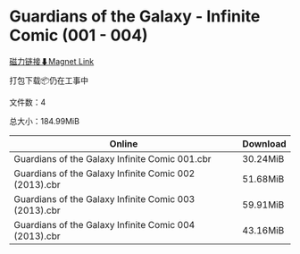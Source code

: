 # Guardians of the Galaxy - Infinite Comic (001 - 004)

[磁力链接⬇Magnet Link](magnet:?xt=urn:btih:c923ab299cff87e509d95e6ed3e959bd3b8cb6dd&dn=Guardians%20of%20the%20Galaxy%20-%20Infinite%20Comic%20%28001%20-%20004%29)

打包下载📦仍在工事中

文件数：4

总大小：184.99MiB

Online | Download
--- | ---
Guardians of the Galaxy Infinite Comic 001.cbr | 30.24MiB
Guardians of the Galaxy Infinite Comic 002 (2013).cbr | 51.68MiB
Guardians of the Galaxy Infinite Comic 003 (2013).cbr | 59.91MiB
Guardians of the Galaxy Infinite Comic 004 (2013).cbr | 43.16MiB